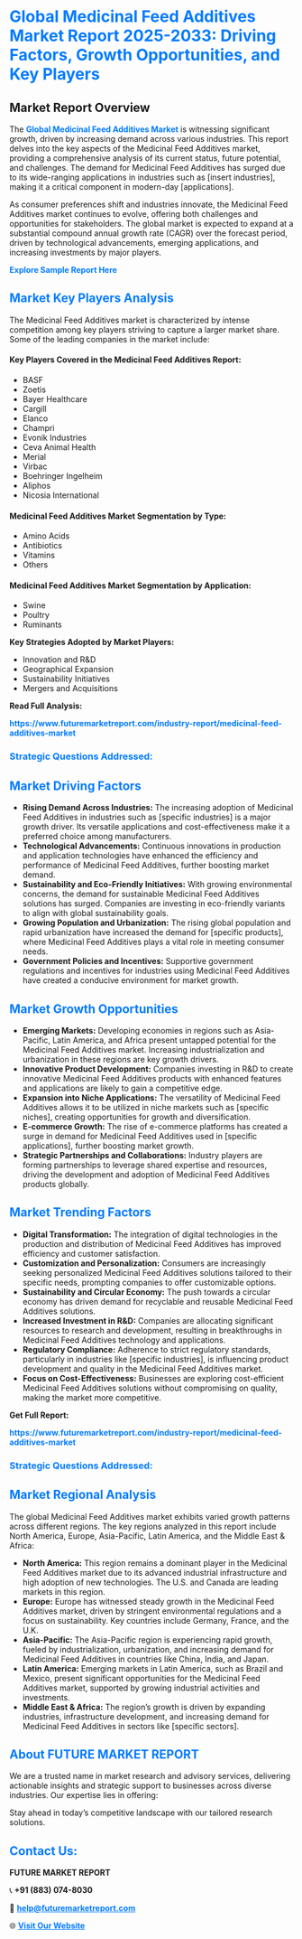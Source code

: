 <h1 style="color: #007BFF;">Global Medicinal Feed Additives Market Report 2025-2033: Driving Factors, Growth Opportunities, and Key Players</h1>

<section id="overview">
<h2>Market Report Overview</h2>
<p>The <a href="https://www.futuremarketreport.com/industry-report/medicinal-feed-additives-market" style="color: #007BFF; text-decoration: none;"><strong>Global Medicinal Feed Additives Market</strong></a> is witnessing significant growth, driven by increasing demand across various industries. This report delves into the key aspects of the Medicinal Feed Additives market, providing a comprehensive analysis of its current status, future potential, and challenges. The demand for Medicinal Feed Additives has surged due to its wide-ranging applications in industries such as [insert industries], making it a critical component in modern-day [applications].</p>
<p>As consumer preferences shift and industries innovate, the Medicinal Feed Additives market continues to evolve, offering both challenges and opportunities for stakeholders. The global market is expected to expand at a substantial compound annual growth rate (CAGR) over the forecast period, driven by technological advancements, emerging applications, and increasing investments by major players.</p>
</section>

<section id="overview">
<p><a href="https://www.futuremarketreport.com/request-sample/reportId=98165" style="color: #007BFF; text-decoration: none;"><strong>Explore Sample Report Here</strong></a></p>
</section>

<section id="key-players">
<h2 style="color: #007BFF;">Market Key Players Analysis</h2>
<p>The Medicinal Feed Additives market is characterized by intense competition among key players striving to capture a larger market share. Some of the leading companies in the market include:</p>
<h4>Key Players Covered in the Medicinal Feed Additives Report:</h4>
<ul><li>BASF</li><li>Zoetis</li><li>Bayer Healthcare</li><li>Cargill</li><li>Elanco</li><li>Champri</li><li>Evonik Industries</li><li>Ceva Animal Health</li><li>Merial</li><li>Virbac</li><li>Boehringer Ingelheim</li><li>Aliphos</li><li>Nicosia International</li></ul>
<h4>Medicinal Feed Additives Market Segmentation by Type:</h4>
<ul><li>Amino Acids</li><li>Antibiotics</li><li>Vitamins</li><li>Others</li></ul>

<h4>Medicinal Feed Additives Market Segmentation by Application:</h4>
<ul><li>Swine</li><li>Poultry</li><li>Ruminants</li></ul>
<p><strong>Key Strategies Adopted by Market Players:</strong></p>
<ul>
<li>Innovation and R&D</li>
<li>Geographical Expansion</li>
<li>Sustainability Initiatives</li>
<li>Mergers and Acquisitions</li>
</ul>
</section>

<section>
<p><strong>Read Full Analysis: </strong></p><a href="https://www.futuremarketreport.com/industry-report/medicinal-feed-additives-market" style="color: #007BFF; text-decoration: none;"><strong>https://www.futuremarketreport.com/industry-report/medicinal-feed-additives-market</strong></a>
<h3 style="color: #007BFF;">Strategic Questions Addressed:</h3>
</section>

<section id="driving-factors">
<h2 style="color: #007BFF;">Market Driving Factors</h2>
<ul>
<li><strong>Rising Demand Across Industries:</strong> The increasing adoption of Medicinal Feed Additives in industries such as [specific industries] is a major growth driver. Its versatile applications and cost-effectiveness make it a preferred choice among manufacturers.</li>
<li><strong>Technological Advancements:</strong> Continuous innovations in production and application technologies have enhanced the efficiency and performance of Medicinal Feed Additives, further boosting market demand.</li>
<li><strong>Sustainability and Eco-Friendly Initiatives:</strong> With growing environmental concerns, the demand for sustainable Medicinal Feed Additives solutions has surged. Companies are investing in eco-friendly variants to align with global sustainability goals.</li>
<li><strong>Growing Population and Urbanization:</strong> The rising global population and rapid urbanization have increased the demand for [specific products], where Medicinal Feed Additives plays a vital role in meeting consumer needs.</li>
<li><strong>Government Policies and Incentives:</strong> Supportive government regulations and incentives for industries using Medicinal Feed Additives have created a conducive environment for market growth.</li>
</ul>
</section>

<section id="growth-opportunities">
<h2 style="color: #007BFF;">Market Growth Opportunities</h2>
<ul>
<li><strong>Emerging Markets:</strong> Developing economies in regions such as Asia-Pacific, Latin America, and Africa present untapped potential for the Medicinal Feed Additives market. Increasing industrialization and urbanization in these regions are key growth drivers.</li>
<li><strong>Innovative Product Development:</strong> Companies investing in R&D to create innovative Medicinal Feed Additives products with enhanced features and applications are likely to gain a competitive edge.</li>
<li><strong>Expansion into Niche Applications:</strong> The versatility of Medicinal Feed Additives allows it to be utilized in niche markets such as [specific niches], creating opportunities for growth and diversification.</li>
<li><strong>E-commerce Growth:</strong> The rise of e-commerce platforms has created a surge in demand for Medicinal Feed Additives used in [specific applications], further boosting market growth.</li>
<li><strong>Strategic Partnerships and Collaborations:</strong> Industry players are forming partnerships to leverage shared expertise and resources, driving the development and adoption of Medicinal Feed Additives products globally.</li>
</ul>
</section>

<section id="trending-factors">
<h2 style="color: #007BFF;">Market Trending Factors</h2>
<ul>
<li><strong>Digital Transformation:</strong> The integration of digital technologies in the production and distribution of Medicinal Feed Additives has improved efficiency and customer satisfaction.</li>
<li><strong>Customization and Personalization:</strong> Consumers are increasingly seeking personalized Medicinal Feed Additives solutions tailored to their specific needs, prompting companies to offer customizable options.</li>
<li><strong>Sustainability and Circular Economy:</strong> The push towards a circular economy has driven demand for recyclable and reusable Medicinal Feed Additives solutions.</li>
<li><strong>Increased Investment in R&D:</strong> Companies are allocating significant resources to research and development, resulting in breakthroughs in Medicinal Feed Additives technology and applications.</li>
<li><strong>Regulatory Compliance:</strong> Adherence to strict regulatory standards, particularly in industries like [specific industries], is influencing product development and quality in the Medicinal Feed Additives market.</li>
<li><strong>Focus on Cost-Effectiveness:</strong> Businesses are exploring cost-efficient Medicinal Feed Additives solutions without compromising on quality, making the market more competitive.</li>
</ul>
</section>

<section>
<p><strong>Get Full Report: </strong></p><a href="https://www.futuremarketreport.com/industry-report/medicinal-feed-additives-market" style="color: #007BFF; text-decoration: none;"><strong>https://www.futuremarketreport.com/industry-report/medicinal-feed-additives-market</strong></a>
<h3 style="color: #007BFF;">Strategic Questions Addressed:</h3>
</section>


<section id="regional-analysis">
<h2 style="color: #007BFF;">Market Regional Analysis</h2>
<p>The global Medicinal Feed Additives market exhibits varied growth patterns across different regions. The key regions analyzed in this report include North America, Europe, Asia-Pacific, Latin America, and the Middle East & Africa:</p>
<ul>
<li><strong>North America:</strong> This region remains a dominant player in the Medicinal Feed Additives market due to its advanced industrial infrastructure and high adoption of new technologies. The U.S. and Canada are leading markets in this region.</li>
<li><strong>Europe:</strong> Europe has witnessed steady growth in the Medicinal Feed Additives market, driven by stringent environmental regulations and a focus on sustainability. Key countries include Germany, France, and the U.K.</li>
<li><strong>Asia-Pacific:</strong> The Asia-Pacific region is experiencing rapid growth, fueled by industrialization, urbanization, and increasing demand for Medicinal Feed Additives in countries like China, India, and Japan.</li>
<li><strong>Latin America:</strong> Emerging markets in Latin America, such as Brazil and Mexico, present significant opportunities for the Medicinal Feed Additives market, supported by growing industrial activities and investments.</li>
<li><strong>Middle East & Africa:</strong> The region’s growth is driven by expanding industries, infrastructure development, and increasing demand for Medicinal Feed Additives in sectors like [specific sectors].</li>
</ul>
</section>

<footer>
<h2 style="color: #007BFF;">About FUTURE MARKET REPORT</h2>
<p>We are a trusted name in market research and advisory services, delivering actionable insights and strategic support to businesses across diverse industries. Our expertise lies in offering:</p>

<p>Stay ahead in today’s competitive landscape with our tailored research solutions.</p>

<h2 style="color: #007BFF;">Contact Us:</h2>
<p><strong>FUTURE MARKET REPORT</strong></p>
<p>📞 <strong>+91 (883) 074-8030</strong></p>
<p>📧 <strong><a href="mailto:help@futuremarketreport.com" style="color: #007BFF;">help@futuremarketreport.com</a></strong></p>
<p>🌐 <strong><a href="https://www.futuremarketreport.com/" style="color: #007BFF;">Visit Our Website</a></strong></p>
</footer>